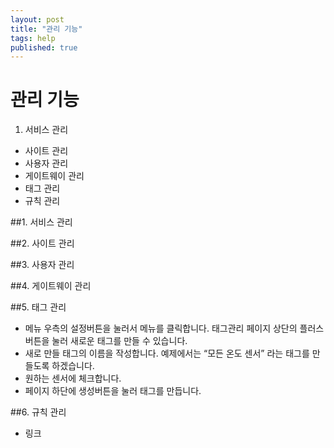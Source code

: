 ```yaml
---
layout: post
title: "관리 기능"
tags: help
published: true
---
```



# 관리 기능
1. 서비스 관리
* 사이트 관리
* 사용자 관리
* 게이트웨이 관리
* 태그 관리
* 규칙 관리


##1. 서비스 관리

##2. 사이트 관리

##3. 사용자 관리

##4. 게이트웨이 관리

##5. 태그 관리

* 메뉴 우측의 설정버튼을 눌러서  메뉴를 클릭합니다. 태그관리 페이지 상단의 플러스 버튼을 눌러 새로운 태그를 만들 수 있습니다.
* 새로 만들 태그의 이름을 작성합니다. 예제에서는 “모든 온도 센서” 라는 태그를 만들도록 하겠습니다.
* 원하는 센서에 체크합니다.
* 페이지 하단에 생성버튼을 눌러 태그를 만듭니다.

##6. 규칙 관리
* 링크
